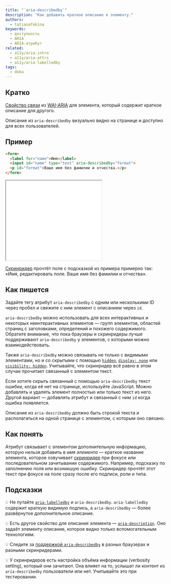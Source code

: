 ```yaml
---
title: "`aria-describedby`"
description: "Как добавить краткое описание к элементу."
authors:
  - tatianafokina
keywords:
  - доступность
  - ARIA
  - ARIA-атрибут
related:
  - a11y/aria-intro
  - a11y/aria-attrs
  - a11y/aria-labelledby
tags:
  - doka
---
```


## Кратко

[Свойство связи](/a11y/aria-attrs/#atributy-svyazi) из [WAI-ARIA](/a11y/aria-intro/#specifikaciya) для элемента, который содержит краткое описание для другого.

Описание из `aria-describedby` визуально видно на странице и доступно для всех пользователей.

## Пример

```html
<form>
  <label for="name">Имя</label>
  <input id="name" type="text" aria-describedby="format">
  <p id="format">Ваше имя без фамилии и отчества.</p>
</form>
```

<iframe title="Поле для имени со связанной с ним подсказкой" src="demos/field-with-hint/" height="250"></iframe>

[Скринридер](/a11y/screenreaders/) прочтёт поле с подсказкой из примера примерно так: «Имя, редактировать поле. Ваше имя без фамилии и отчества».

## Как пишется

Задайте тегу атрибут `aria-describedby` с одним или несколькими ID через пробел и свяжите с ним элемент с описанием через `id`.

`aria-describedby` можно использовать для всех интерактивных и некоторых неинтерактивных элементов — групп элементов, областей страниц с заголовками, определений и похожего содержимого. Обратите внимание, что пока браузеры и скринридеры лучше поддерживают `aria-describedby` у элементов, с которыми можно взаимодействовать.

Также `aria-describedby` можно связывать не только с видимыми элементами, но и со скрытыми с помощью [`hidden`](/html/hidden/), [`display: none`](/css/display/#kak-pishetsya) или [`visibility: hidden`](/css/visibility/#kak-pishetsya). Учитывайте, что скринридер всё равно в этом случае прочитает связанный с элементом текст.

Если хотите скрыть связанный с помощью `aria-describedby` текст ошибки, когда её нет на странице, используйте JavaScript. Можно добавлять и удалять элемент полностью или только текст из него. Другой вариант — добавлять атрибут и связанный с ним `id` когда ошибка появляется.

Описание из `aria-describedby` должно быть строкой текста и располагаться на одной странице с элементом, с которым оно связано.

## Как понять

Атрибут связывает с элементом дополнительную информацию, которую нельзя добавить в _имя элемента_ — краткое название элемента, которое озвучивает [скринридер](/a11y/screenreaders/) при фокусе или последовательном зачитывании содержимого. Например, подсказку по заполнению поля или возникшую ошибку. Скринридер прочтёт этот текст при фокусе на поле сразу после его подписи, роли и типа.

## Подсказки

💡 Не путайте [`aria-labelledby`](/a11y/aria-labelledby/) и `aria-describedby`. `aria-labelledby` содержит краткую видимую подпись, а `aria-describedby` — более развёрнутое дополнительное описание.

💡 Есть другое свойство для описания элемента — [`aria-description`](/a11y/aria-description/). Оно задаёт элементу описание, которое видно только вспомогательным технологиям.

💡 Следите за [поддержкой `aria-describedby`](https://www.davidmacd.com/blog/does-aria-label-override-static-text.html) в разных браузерах и разными скринридерами.

💡 У скринридеров есть настройка объёма информации (verbosity setting), который они зачитают. Она влияет на то, услышат ли контент из `aria-describedby` пользователи или нет. Учитывайте это при тестировании.

